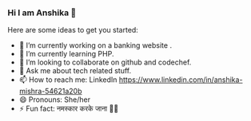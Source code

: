 ### Hi I am Anshika 👋


Here are some ideas to get you started:

- 🔭 I’m currently working on a banking website .
- 🌱 I’m currently learning PHP.
- 👯 I’m looking to collaborate on github and codechef.
- 💬 Ask me about tech related stuff.
- 📫 How to reach me: LinkedIn https://www.linkedin.com/in/anshika-mishra-54621a20b
- 😄 Pronouns: She/her
- ⚡ Fun fact: नमस्कार करके जाना 🙏🙏

